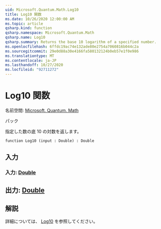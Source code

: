```yaml
---
uid: Microsoft.Quantum.Math.Log10
title: Log10 関数
ms.date: 10/26/2020 12:00:00 AM
ms.topic: article
qsharp.kind: function
qsharp.namespace: Microsoft.Quantum.Math
qsharp.name: Log10
qsharp.summary: Returns the base 10 logarithm of a specified number.
ms.openlocfilehash: 6ffdc19ac74e132ade80e2754a7060816b044c2a
ms.sourcegitcommit: 29e0d88a30e4166fa580132124b0eb57e1f0e986
ms.translationtype: MT
ms.contentlocale: ja-JP
ms.lasthandoff: 10/27/2020
ms.locfileid: "92711272"
---
```

# <a name="log10-function"></a>Log10 関数

名前空間: [Microsoft. Quantum. Math](xref:Microsoft.Quantum.Math)

パック [](https://nuget.org/packages/)


指定した数の底 10 の対数を返します。

```qsharp
function Log10 (input : Double) : Double
```


## <a name="input"></a>入力

### <a name="input--double"></a>入力: [Double](xref:microsoft.quantum.lang-ref.double)





## <a name="output--double"></a>出力: [Double](xref:microsoft.quantum.lang-ref.double)



## <a name="remarks"></a>解説

詳細については、 [Log10](https://docs.microsoft.com/dotnet/api/system.math.log10) を参照してください。